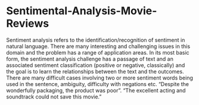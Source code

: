 # Sentimental-Analysis-Movie-Reviews
Sentiment analysis refers to the identification/recognition of sentiment in natural language. There are many interesting and challenging issues in this domain and the problem has a range of application areas. In its most basic form, the sentiment analysis challenge has a passage of text and an associated sentiment classification (positive or negative, classically) and the goal is to learn the relationships between the text and the outcomes. There are many difficult cases involving two or more sentiment words being used in the sentence, ambiguity, difficulty with negations etc. “Despite the wonderfully packaging, the product was poor”. “The excellent acting and soundtrack could not save this movie.”
